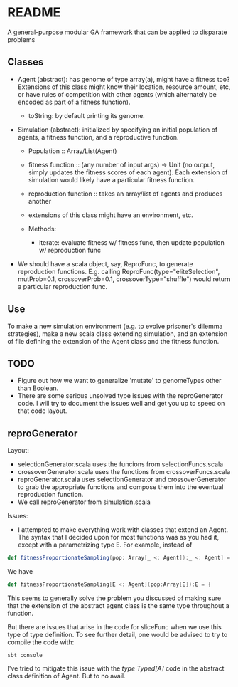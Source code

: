 README
========

A general-purpose modular GA framework that can be applied to disparate problems

Classes
-------------
  - Agent (abstract): has genome of type array(a), might have a fitness too? Extensions of this class might know their location, resource amount, etc, or have rules of competition with other agents (which alternately be encoded as part of a fitness function).
       - toString: by default printing its genome.
  - Simulation (abstract): initialized by specifying an initial population of agents, a fitness function, and a reproductive function. 
	   - Population :: Array/List(Agent)
       - fitness function :: (any number of input args) -> Unit (no output, simply updates the fitness scores of each agent). Each extension of simulation would likely have a particular fitness function.
	   - reproduction function :: takes an array/list of agents and produces another
	   - extensions of this class might have an environment, etc.

	- Methods:
	   - iterate: evaluate fitness w/ fitness func, then update population w/ reproduction func

  - We should have a scala object, say, ReproFunc, to generate reproduction functions. E.g. calling ReproFunc(type="eliteSelection", mutProb=0.1, crossoverProb=0.1, crossoverType="shuffle") would return a particular reproduction func.


Use
-------------

To make a new simulation environment (e.g. to evolve  prisoner's dilemma strategies), make a new scala class extending simulation, and an extension of file defining the extension of the Agent class  and the fitness function.

TODO
-------------


* Figure out how we want to generalize 'mutate' to genomeTypes other than Boolean. 
* There are some serious unsolved type issues with the reproGenerator code. I will try to document the issues well
  and get you up to speed on that code layout. 

reproGenerator
--------------

Layout: 
* selectionGenerator.scala uses the funcions from selectionFuncs.scala
* crossoverGenerator.scala uses the functions from crossoverFuncs.scala
* reproGenerator.scala uses selectionGenerator and crossoverGenerator to grab the appropriate
  functions and compose them into the eventual reproduction function.  
* We call reproGenerator from simulation.scala

Issues: 
* I attempted to make everything work with classes that extend an Agent.
  The syntax that I decided upon for most functions was as you had it, except with a parametrizing type E.
  For example, instead of  

```scala
def fitnessProportionateSampling(pop: Array[_ <: Agent]):_ <: Agent] = {// function definition}
```

We have 
```scala
def fitnessProportionateSampling[E <: Agent](pop:Array[E]):E = {
```

This seems to generally solve the problem you discussed of making sure that the extension of the abstract 
agent class is the same type throughout a function. 

But there are issues that arise in the code for sliceFunc when we use this type of type definition.
To see further detail, one would be advised to try to compile the code with: 
```
sbt console
```

I've tried to mitigate this issue with the *type Typed[A]* code in the abstract class definition of Agent.
But to no avail.  










